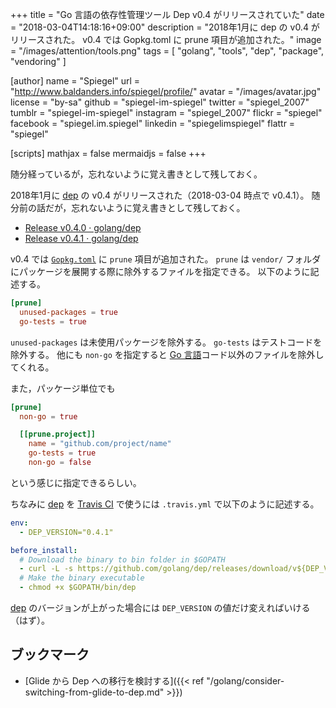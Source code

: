 +++
title = "Go 言語の依存性管理ツール Dep v0.4 がリリースされていた"
date = "2018-03-04T14:18:16+09:00"
description = "2018年1月に dep の v0.4 がリリースされた。 v0.4 では Gopkg.toml に prune 項目が追加された。"
image = "/images/attention/tools.png"
tags  = [ "golang", "tools", "dep", "package", "vendoring" ]

[author]
  name      = "Spiegel"
  url       = "http://www.baldanders.info/spiegel/profile/"
  avatar    = "/images/avatar.jpg"
  license   = "by-sa"
  github    = "spiegel-im-spiegel"
  twitter   = "spiegel_2007"
  tumblr    = "spiegel-im-spiegel"
  instagram = "spiegel_2007"
  flickr    = "spiegel"
  facebook  = "spiegel.im.spiegel"
  linkedin  = "spiegelimspiegel"
  flattr    = "spiegel"

[scripts]
  mathjax = false
  mermaidjs = false
+++

随分経っているが，忘れないように覚え書きとして残しておく。

2018年1月に [dep] の v0.4 がリリースされた（2018-03-04 時点で v0.4.1）。
随分前の話だが，忘れないように覚え書きとして残しておく。

- [Release v0.4.0 · golang/dep](https://github.com/golang/dep/releases/tag/v0.4.0)
- [Release v0.4.1 · golang/dep](https://github.com/golang/dep/releases/tag/v0.4.1)

v0.4 では [`Gopkg.toml`] に `prune` 項目が追加された。
`prune` は `vendor/` フォルダにパッケージを展開する際に除外するファイルを指定できる。
以下のように記述する。

```toml
[prune]
  unused-packages = true
  go-tests = true
```

`unused-packages` は未使用パッケージを除外する。
`go-tests` はテストコードを除外する。
他にも `non-go` を指定すると [Go 言語]コード以外のファイルを除外してくれる。

また，パッケージ単位でも

```toml
[prune]
  non-go = true

  [[prune.project]]
    name = "github.com/project/name"
    go-tests = true
    non-go = false
```

という感じに指定できるらしい。

ちなみに [dep] を [Travis CI] で使うには `.travis.yml` で以下のように記述する。

```yaml
env:
  - DEP_VERSION="0.4.1"

before_install:
  # Download the binary to bin folder in $GOPATH
  - curl -L -s https://github.com/golang/dep/releases/download/v${DEP_VERSION}/dep-linux-amd64 -o $GOPATH/bin/dep
  # Make the binary executable
  - chmod +x $GOPATH/bin/dep
```

[dep] のバージョンが上がった場合には `DEP_VERSION` の値だけ変えればいける（はず）。

## ブックマーク

- [Glide から Dep への移行を検討する]({{< ref "/golang/consider-switching-from-glide-to-dep.md" >}})

[Go 言語]: https://golang.org/ "The Go Programming Language"
[dep]: https://golang.github.io/dep/ "dep · Dependency management for Go"
[`Gopkg.toml`]: https://golang.github.io/dep/docs/Gopkg.toml.html "Gopkg.toml · dep"
[Travis CI]: https://travis-ci.org/ "Travis CI - Test and Deploy Your Code with Confidence"
